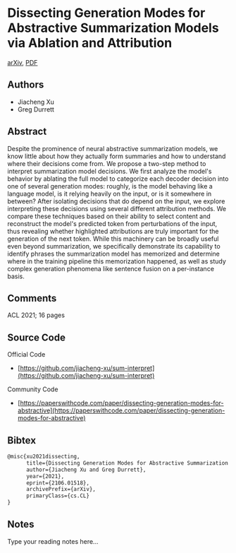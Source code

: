 
# Dissecting Generation Modes for Abstractive Summarization Models via Ablation and Attribution

[arXiv](https://arxiv.org/abs/2106.01518), [PDF](https://arxiv.org/pdf/2106.01518.pdf)

## Authors

- Jiacheng Xu
- Greg Durrett

## Abstract

Despite the prominence of neural abstractive summarization models, we know little about how they actually form summaries and how to understand where their decisions come from. We propose a two-step method to interpret summarization model decisions. We first analyze the model's behavior by ablating the full model to categorize each decoder decision into one of several generation modes: roughly, is the model behaving like a language model, is it relying heavily on the input, or is it somewhere in between? After isolating decisions that do depend on the input, we explore interpreting these decisions using several different attribution methods. We compare these techniques based on their ability to select content and reconstruct the model's predicted token from perturbations of the input, thus revealing whether highlighted attributions are truly important for the generation of the next token. While this machinery can be broadly useful even beyond summarization, we specifically demonstrate its capability to identify phrases the summarization model has memorized and determine where in the training pipeline this memorization happened, as well as study complex generation phenomena like sentence fusion on a per-instance basis.

## Comments

ACL 2021; 16 pages

## Source Code

Official Code

- [https://github.com/jiacheng-xu/sum-interpret](https://github.com/jiacheng-xu/sum-interpret)

Community Code

- [https://paperswithcode.com/paper/dissecting-generation-modes-for-abstractive](https://paperswithcode.com/paper/dissecting-generation-modes-for-abstractive)

## Bibtex

```tex
@misc{xu2021dissecting,
      title={Dissecting Generation Modes for Abstractive Summarization Models via Ablation and Attribution}, 
      author={Jiacheng Xu and Greg Durrett},
      year={2021},
      eprint={2106.01518},
      archivePrefix={arXiv},
      primaryClass={cs.CL}
}
```

## Notes

Type your reading notes here...


